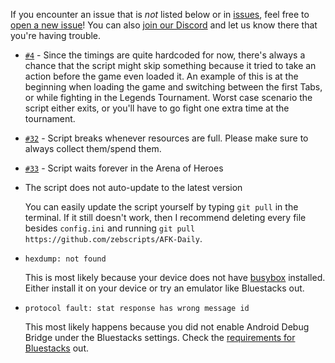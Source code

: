 If you encounter an issue that is *not* listed below or in [issues](https://github.com/zebscripts/AFK-Daily/issues), feel free to [open a new issue](https://github.com/zebscripts/afk-daily/issues/new)! You can also [join our Discord](https://discord.com/invite/Fq2cfqjp8D) and let us know there that you're having trouble.

- [`#4`](https://github.com/zebscripts/afk-daily/issues/4) - Since the timings are quite hardcoded for now, there's always a chance that the script might skip something because it tried to take an action before the game even loaded it. An example of this is at the beginning when loading the game and switching between the first Tabs, or while fighting in the Legends Tournament. Worst case scenario the script either exits, or you'll have to go fight one extra time at the tournament.
- [`#32`](https://github.com/zebscripts/AFK-Daily/issues/32) - Script breaks whenever resources are full. Please make sure to always collect them/spend them.
- [`#33`](https://github.com/zebscripts/AFK-Daily/issues/33) - Script waits forever in the Arena of Heroes
- The script does not auto-update to the latest version

    You can easily update the script yourself by typing `git pull` in the terminal. If it still doesn't work, then I recommend deleting every file besides `config.ini` and running `git pull https://github.com/zebscripts/AFK-Daily`.

- `hexdump: not found`

    This is most likely because your device does not have [busybox](https://play.google.com/store/apps/details?id=stericson.busybox) installed. Either install it on your device or try an emulator like Bluestacks out.

- `protocol fault: stat response has wrong message id`

   This most likely happens because you did not enable Android Debug Bridge under the Bluestacks settings. Check the [requirements for Bluestacks](#requirements--installation) out.

<!-- <hr>

<div align="center">
<a href="https://github.com/zebscripts/AFK-Daily/wiki/FAQ">Previous page</a>
|
<a href="https://github.com/zebscripts/AFK-Daily/wiki/Troubleshooting">Next page</a>
</div> -->

